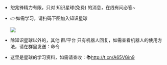 * 恕兆锋精力有限，只对 知识星球(免费) 的消息，在线有问必答~

* 👉如需学习，请扫码下图加入知识星球

  ![](https://img-blog.csdnimg.cn/202101061325384.jpg?x-oss-process=image/watermark,type_ZmFuZ3poZW5naGVpdGk,shadow_10,text_aHR0cHM6Ly9ibG9nLmNzZG4ubmV0L3dlaXhpbl80MjMyMTUxNw==,size_16,color_FFFFFF,t_70#pic_center)

* 除知识星球以外的，其他 群/平台 只有机器人回复，如需查看机器人的使用方法，请在群里发送：命令

- 这里是星球的学习资料，如需请查收：📚http://t.cn/A65VGin9
